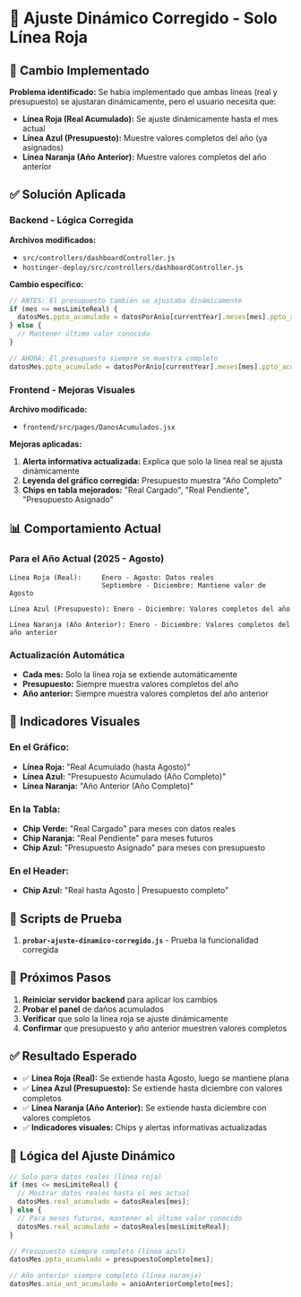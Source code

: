 # 🔄 Ajuste Dinámico Corregido - Solo Línea Roja

## 🎯 **Cambio Implementado**

**Problema identificado:** Se había implementado que ambas líneas (real y presupuesto) se ajustaran dinámicamente, pero el usuario necesita que:

- **Línea Roja (Real Acumulado):** Se ajuste dinámicamente hasta el mes actual
- **Línea Azul (Presupuesto):** Muestre valores completos del año (ya asignados)
- **Línea Naranja (Año Anterior):** Muestre valores completos del año anterior

## ✅ **Solución Aplicada**

### **Backend - Lógica Corregida**

**Archivos modificados:**
- `src/controllers/dashboardController.js`
- `hostinger-deploy/src/controllers/dashboardController.js`

**Cambio específico:**
```javascript
// ANTES: El presupuesto también se ajustaba dinámicamente
if (mes <= mesLimiteReal) {
  datosMes.ppto_acumulado = datosPorAnio[currentYear].meses[mes].ppto_acumulado;
} else {
  // Mantener último valor conocido
}

// AHORA: El presupuesto siempre se muestra completo
datosMes.ppto_acumulado = datosPorAnio[currentYear].meses[mes].ppto_acumulado;
```

### **Frontend - Mejoras Visuales**

**Archivo modificado:**
- `frontend/src/pages/DanosAcumulados.jsx`

**Mejoras aplicadas:**
1. **Alerta informativa actualizada:** Explica que solo la línea real se ajusta dinámicamente
2. **Leyenda del gráfico corregida:** Presupuesto muestra "Año Completo"
3. **Chips en tabla mejorados:** "Real Cargado", "Real Pendiente", "Presupuesto Asignado"

## 📊 **Comportamiento Actual**

### **Para el Año Actual (2025 - Agosto)**
```
Línea Roja (Real):     Enero - Agosto: Datos reales
                       Septiembre - Diciembre: Mantiene valor de Agosto

Línea Azul (Presupuesto): Enero - Diciembre: Valores completos del año

Línea Naranja (Año Anterior): Enero - Diciembre: Valores completos del año anterior
```

### **Actualización Automática**
- **Cada mes:** Solo la línea roja se extiende automáticamente
- **Presupuesto:** Siempre muestra valores completos del año
- **Año anterior:** Siempre muestra valores completos del año anterior

## 🎨 **Indicadores Visuales**

### **En el Gráfico:**
- **Línea Roja:** "Real Acumulado (hasta Agosto)"
- **Línea Azul:** "Presupuesto Acumulado (Año Completo)"
- **Línea Naranja:** "Año Anterior (Año Completo)"

### **En la Tabla:**
- **Chip Verde:** "Real Cargado" para meses con datos reales
- **Chip Naranja:** "Real Pendiente" para meses futuros
- **Chip Azul:** "Presupuesto Asignado" para meses con presupuesto

### **En el Header:**
- **Chip Azul:** "Real hasta Agosto | Presupuesto completo"

## 🧪 **Scripts de Prueba**

1. **`probar-ajuste-dinamico-corregido.js`** - Prueba la funcionalidad corregida

## 🚀 **Próximos Pasos**

1. **Reiniciar servidor backend** para aplicar los cambios
2. **Probar el panel** de daños acumulados
3. **Verificar** que solo la línea roja se ajuste dinámicamente
4. **Confirmar** que presupuesto y año anterior muestren valores completos

## ✅ **Resultado Esperado**

- ✅ **Línea Roja (Real):** Se extiende hasta Agosto, luego se mantiene plana
- ✅ **Línea Azul (Presupuesto):** Se extiende hasta diciembre con valores completos
- ✅ **Línea Naranja (Año Anterior):** Se extiende hasta diciembre con valores completos
- ✅ **Indicadores visuales:** Chips y alertas informativas actualizadas

## 🔧 **Lógica del Ajuste Dinámico**

```javascript
// Solo para datos reales (línea roja)
if (mes <= mesLimiteReal) {
  // Mostrar datos reales hasta el mes actual
  datosMes.real_acumulado = datosReales[mes];
} else {
  // Para meses futuros, mantener el último valor conocido
  datosMes.real_acumulado = datosReales[mesLimiteReal];
}

// Presupuesto siempre completo (línea azul)
datosMes.ppto_acumulado = presupuestoCompleto[mes];

// Año anterior siempre completo (línea naranja)
datosMes.anio_ant_acumulado = anioAnteriorCompleto[mes];
```




